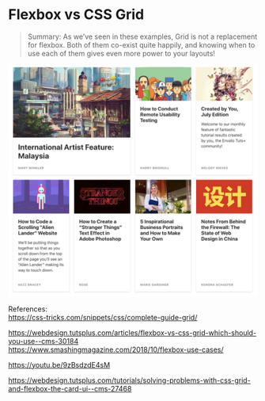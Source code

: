 # Flexbox vs CSS Grid

> Summary:  As we’ve seen in these examples, Grid is not a replacement for flexbox. Both of them co-exist quite happily, and knowing when to use each of them gives even more power to your layouts!

![screenshot](/screenshot.png?raw=true)

References:  
https://css-tricks.com/snippets/css/complete-guide-grid/

https://webdesign.tutsplus.com/articles/flexbox-vs-css-grid-which-should-you-use--cms-30184
https://www.smashingmagazine.com/2018/10/flexbox-use-cases/

https://youtu.be/9zBsdzdE4sM

https://webdesign.tutsplus.com/tutorials/solving-problems-with-css-grid-and-flexbox-the-card-ui--cms-27468
